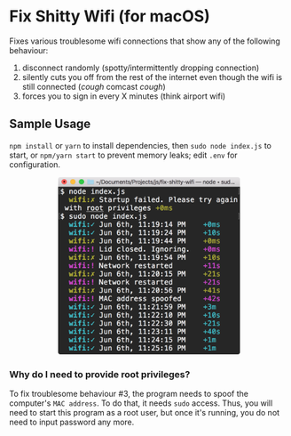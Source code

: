 # Fix Shitty Wifi (for macOS)
Fixes various troublesome wifi connections that show any of the following behaviour: 
1. disconnect randomly (spotty/intermittently dropping connection)
2. silently cuts you off from the rest of the internet even though the wifi is still connected (*cough* comcast *cough*)
3. forces you to sign in every X minutes (think airport wifi)

## Sample Usage
`npm install` or `yarn` to install dependencies, then `sudo node index.js` to start, or `npm/yarn start` to prevent memory leaks; edit `.env` for configuration.

<p align='center'>
  <img src='screenshot.png' width='65%'>
</p>

### Why do I need to provide root privileges?
To fix troublesome behaviour #3, the program needs to spoof the computer's `MAC address`. To do that, it needs `sudo` access. Thus, you will need to start this program as a root user, but once it's running, you do not need to input password any more.
